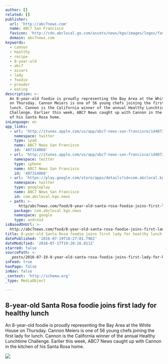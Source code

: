 ```yaml
---
author: []
related: []
publisher:
  url: 'http://abc7news.com'
  name: ABC7 San Francisco
  favicon: 'http://cdn.abclocal.go.com/assets/news/kgo/images/logos/favicon.ico'
  domain: abc7news.com
keywords:
  - cannon
  - healthy
  - recipe
  - 8-year-old
  - abc7
  - aivars
  - lady
  - foodie
  - prouder
  - eating
description: >-
  An 8-year-old foodie is proudly representing the Bay Area at the White House
  on Thursday. Cannon Meiers is one of 56 young chefs joining the first lady for
  lunch. Cannon is the California winner of the annual Healthy Lunchtime
  Challenge. Earlier this week, ABC7 News caught up with Cannon in the kitchen
  of his Santa Rosa home.
inLanguage: en
app_links:
  - url: 'http://itunes.apple.com/us/app/abc7-news-san-francisco/id407314068'
    namespace: twitter
    type: ipad
    name: ABC7 News San Francisco
    id: '407314068'
  - url: 'http://itunes.apple.com/us/app/abc7-news-san-francisco/id407314068'
    namespace: twitter
    type: iphone
    name: ABC7 News San Francisco
    id: '407314068'
  - url: 'https://play.google.com/store/apps/details?id=com.abclocal.kgo.news'
    namespace: twitter
    type: googleplay
    name: ABC7 News San Francisco
    id: com.abclocal.kgo.news
  - path: >-
      http/abc7news.com/food/8-year-old-santa-rosa-foodie-joins-first-lady-for-healthy-lunch/1427113/
    package: com.abclocal.kgo.news
    namespace: google
    type: android
isBasedOnUrl: >-
  http://abc7news.com/food/8-year-old-santa-rosa-foodie-joins-first-lady-for-healthy-lunch/1427113/
title: 8-year-old Santa Rosa foodie joins first lady for healthy lunch
datePublished: '2016-07-19T18:27:01.796Z'
dateModified: '2016-07-17T19:20:16.011Z'
starred: false
sourcePath: >-
  _posts/2016-07-19-8-year-old-santa-rosa-foodie-joins-first-lady-for-healthy-lu.md
inFeed: true
hasPage: false
inNav: false
_context: 'http://schema.org'
_type: MediaObject

---
```

<article style=""><h1>8-year-old Santa Rosa foodie joins first lady for healthy lunch</h1><p>An 8-year-old foodie is proudly representing the Bay Area at the White House on Thursday. Cannon Meiers is one of 56 young chefs joining the first lady for lunch. Cannon is the California winner of the annual Healthy Lunchtime Challenge. Earlier this week, ABC7 News caught up with Cannon in the kitchen of his Santa Rosa home.</p><img src="http://cdn.abclocal.go.com/content/kgo/images/cms/1427118_1280x720.jpg" /></article>